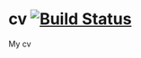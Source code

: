 # cv [![Build Status](https://travis-ci.org/ryad0m/cv.svg?branch=master)](https://travis-ci.org/ryad0m/cv)
My cv
